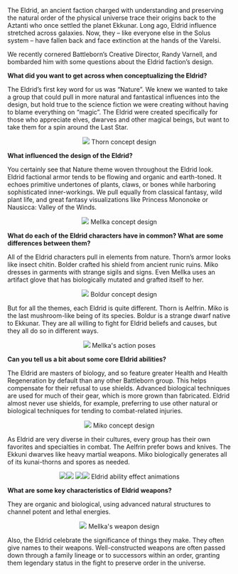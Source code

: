 The Eldrid, an ancient faction charged with understanding and preserving the natural order of the physical universe trace their origins back to the Aztanti who once settled the planet Ekkunar. Long ago, Eldrid influence stretched across galaxies. Now, they – like everyone else in the Solus system – have fallen back and face extinction at the hands of the Varelsi.

We recently cornered Battleborn’s Creative Director, Randy Varnell, and bombarded him with some questions about the Eldrid faction’s design.


**What did you want to get across when conceptualizing the Eldrid?**

The Eldrid’s first key word for us was “Nature”. We knew we wanted to take a group that could pull in more natural and fantastical influences into the design, but hold true to the science fiction we were creating without having to blame everything on “magic”. The Eldrid were created specifically for those who appreciate elves, dwarves and other magical beings, but want to take them for a spin around the Last Star.

<p align="center"><img src="thorn_concept.jpg">
Thorn concept design</p>

**What influenced the design of the Eldrid?**

You certainly see that Nature theme woven throughout the Eldrid look. Eldrid factional armor tends to be flowing and organic and earth-toned. It echoes primitive undertones of plants, claws, or bones while harboring sophisticated inner-workings.  We pull equally from classical fantasy, wild plant life, and great fantasy visualizations like Princess Mononoke or Nausicca: Valley of the Winds.

<p align="center"><img src="mellka_final.jpg">
Mellka concept design</p>

**What do each of the Eldrid characters have in common? What are some differences between them?**

All of the Eldrid characters pull in elements from nature. Thorn’s armor looks like insect chitin. Bolder crafted his shield from ancient runic ruins. Miko dresses in garments with strange sigils and signs. Even Mellka uses an artifact glove that has biologically mutated and grafted itself to her.

<p align="center"><img src="thorgrin1.jpg">
Boldur concept design</p>

But for all the themes, each Eldrid is quite different. Thorn is Aelfrin. Miko is the last mushroom-like being of its species. Boldur is a strange dwarf native to Ekkunar. They are all willing to fight for Eldrid beliefs and causes, but they all do so in different ways.

<p align="center"><img src="mellka_actionposes.jpg">
Mellka's action poses</p>

**Can you tell us a bit about some core Eldrid abilities?**

The Eldrid are masters of biology, and so feature greater Health and Health Regeneration by default than any other Battleborn group. This helps compensate for their refusal to use shields. Advanced biological techniques are used for much of their gear, which is more grown than fabricated. Eldrid almost never use shields, for example, preferring to use other natural or biological techniques for tending to combat-related injuries.

<p align="center"><img src="miko_01.jpg">
Miko concept design</p>

As Eldrid are very diverse in their cultures, every group has their own favorites and specialties in combat. The Aelfrin prefer bows and knives. The Ekkuni dwarves like heavy martial weapons. Miko biologically generates all of its kunai-thorns and spores as needed.

<p align="center"><img src="1_400.gif"><img src="2_400.gif">
<img src="3_400.gif"><img src="4_400.gif">
Eldrid ability effect animations</p>

**What are some key characteristics of Eldrid weapons?**

They are organic and biological, using advanced natural structures to channel potent and lethal energies.

<p align="center"><img src="mellka_bioblade2.jpg">
Mellka's weapon design</p>

Also, the Eldrid celebrate the significance of things they make. They often give names to their weapons. Well-constructed weapons are often passed down through a family lineage or to successors within an order, granting them legendary status in the fight to preserve order in the universe.
